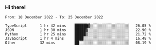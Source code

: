### Hi there!

<!--START_SECTION:waka-->

```text
From: 18 December 2022 - To: 25 December 2022

TypeScript      1 hr 42 mins    ██████▓░░░░░░░░░░░░░░░░░░   26.05 %
JSON            1 hr 30 mins    █████▓░░░░░░░░░░░░░░░░░░░   22.90 %
Python          1 hr 25 mins    █████▒░░░░░░░░░░░░░░░░░░░   21.72 %
JavaScript      1 hr 4 mins     ████░░░░░░░░░░░░░░░░░░░░░   16.48 %
Other           32 mins         ██░░░░░░░░░░░░░░░░░░░░░░░   08.19 %
```

<!--END_SECTION:waka-->

